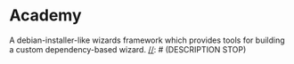 Academy
=======
[//]: # (DESCRIPTION START)
A debian-installer-like wizards framework which provides tools for building a custom
dependency-based wizard.
[//]: # (DESCRIPTION STOP)
